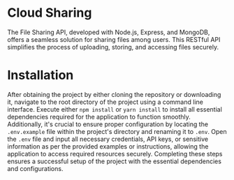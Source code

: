 # Cloud Sharing

The File Sharing API, developed with Node.js, Express, and MongoDB, offers a seamless solution for sharing files among users. This RESTful API simplifies the process of uploading, storing, and accessing files securely.

# Installation

After obtaining the project by either cloning the repository or downloading it, navigate to the root directory of the project using a command line interface. Execute either `npm install` or `yarn install` to install all essential dependencies required for the application to function smoothly. Additionally, it's crucial to ensure proper configuration by locating the `.env.example` file within the project's directory and renaming it to `.env`. Open the `.env` file and input all necessary credentials, API keys, or sensitive information as per the provided examples or instructions, allowing the application to access required resources securely. Completing these steps ensures a successful setup of the project with the essential dependencies and configurations.
